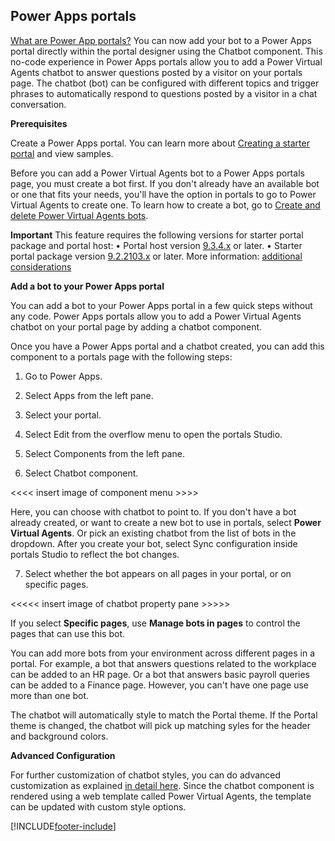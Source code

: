 ## Power Apps portals

[What are Power App portals?](https://docs.microsoft.com/en-us/powerapps/maker/portals/overview) You can  now add your bot to a Power Apps portal directly within the portal designer using the Chatbot component. This no-code experience in Power Apps portals allow you to add a Power Virtual Agents chatbot to answer questions posted by a visitor on your portals page. The chatbot (bot) can be configured with different topics and trigger phrases to automatically respond to questions posted by a visitor in a chat conversation. 

**Prerequisites**

Create a Power Apps portal. You can learn more about [Creating a starter portal](https://docs.microsoft.com/en-us/powerapps/maker/portals/create-portal) and view samples.

Before you can add a Power Virtual Agents bot to a Power Apps portals page, you must create a bot first. If you don't already have an available bot or one that fits your needs, you'll have the option in portals to go to Power Virtual Agents to create one. To learn how to create a bot, go to [Create and delete Power Virtual Agents bots](https://docs.microsoft.com/en-us/power-virtual-agents/authoring-first-bot).

 **Important**
This feature requires the following versions for starter portal package and portal host:
•	Portal host version [9.3.4.x](https://docs.microsoft.com/en-us/powerapps/maker/portals/versions/version-9.3.4.x) or later.
•	Starter portal package version [9.2.2103.x](https://docs.microsoft.com/en-us/powerapps/maker/portals/versions/package-version-9.2.2103) or later. More information: [additional considerations](https://docs.microsoft.com/en-us/powerapps/maker/portals/add-chatbot#additional-considerations)


**Add a bot to your Power Apps portal**

You can add a bot to your Power Apps portal in a few quick steps without any code. Power Apps portals allow you to add a Power Virtual Agents chatbot on your portal page by adding a chatbot component.

Once you have a Power Apps portal and a chatbot created, you can add this component to a portals page with the following steps:

1. Go to Power Apps.

2. Select Apps from the left pane.

3. Select your portal.

4. Select Edit from the overflow menu to open the portals Studio.

5. Select Components from the left pane.

6. Select Chatbot component.

<<<< insert image of component menu >>>>

Here, you can choose with chatbot to point to. If you don't have a bot already created, or want to create a new bot to use in portals, select **Power Virtual Agents**. Or pick an existing chatbot from the list of bots in the dropdown. After you create your bot, select Sync configuration inside portals Studio to reflect the bot changes.


7. Select whether the bot appears on all pages in your portal, or on specific pages.

<<<<< insert image of chatbot property pane >>>>>

If you select **Specific pages**, use **Manage bots in pages** to control the pages that can use this bot.

You can add more bots from your environment across different pages in a portal. For example, a bot that answers questions related to the workplace can be added to an HR page. Or a bot that answers basic payroll queries can be added to a Finance page. However, you can't have one page use more than one bot.

The chatbot will automatically style to match the Portal theme. If the Portal theme is changed, the chatbot will pick up matching syles for the header and background colors. 

**Advanced Configuration**

For further customization of chatbot styles, you can do advanced customization as explained [in detail here](https://docs.microsoft.com/en-us/powerapps/maker/portals/add-chatbot#advanced-configuration). Since the chatbot component is rendered using a web template called Power Virtual Agents, the template can be updated with custom style options.

[!INCLUDE[footer-include](includes/footer-banner.md)]